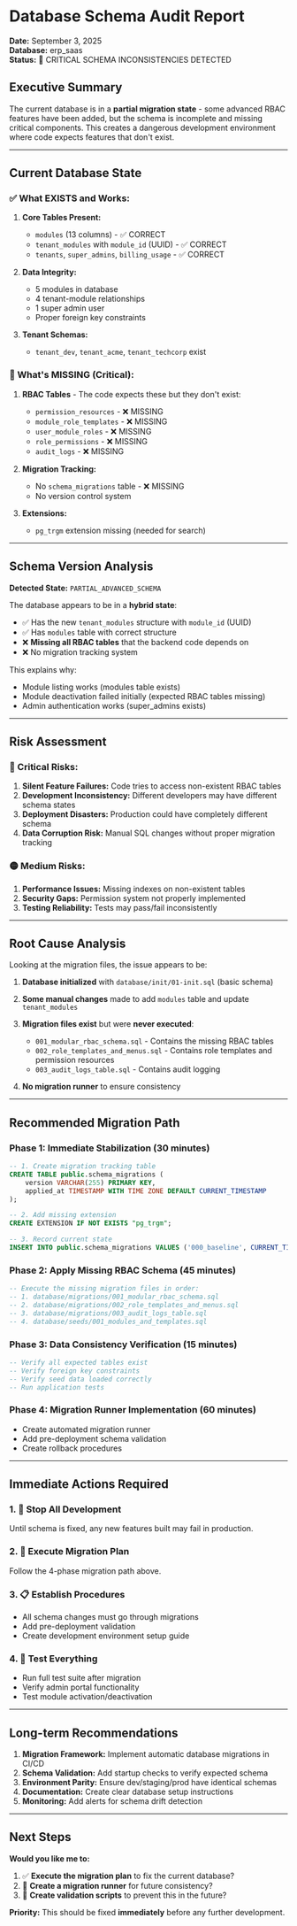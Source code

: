 # Database Schema Audit Report
**Date:** September 3, 2025  
**Database:** erp_saas  
**Status:** 🚨 CRITICAL SCHEMA INCONSISTENCIES DETECTED

## Executive Summary
The current database is in a **partial migration state** - some advanced RBAC features have been added, but the schema is incomplete and missing critical components. This creates a dangerous development environment where code expects features that don't exist.

---

## Current Database State

### ✅ What EXISTS and Works:
1. **Core Tables Present:**
   - `modules` (13 columns) - ✅ CORRECT
   - `tenant_modules` with `module_id` (UUID) - ✅ CORRECT  
   - `tenants`, `super_admins`, `billing_usage` - ✅ CORRECT

2. **Data Integrity:**
   - 5 modules in database
   - 4 tenant-module relationships 
   - 1 super admin user
   - Proper foreign key constraints

3. **Tenant Schemas:**
   - `tenant_dev`, `tenant_acme`, `tenant_techcorp` exist

### 🚨 What's MISSING (Critical):
1. **RBAC Tables** - The code expects these but they don't exist:
   - `permission_resources` - ❌ MISSING
   - `module_role_templates` - ❌ MISSING  
   - `user_module_roles` - ❌ MISSING
   - `role_permissions` - ❌ MISSING
   - `audit_logs` - ❌ MISSING

2. **Migration Tracking:**
   - No `schema_migrations` table - ❌ MISSING
   - No version control system

3. **Extensions:**
   - `pg_trgm` extension missing (needed for search)

---

## Schema Version Analysis

**Detected State:** `PARTIAL_ADVANCED_SCHEMA`

The database appears to be in a **hybrid state**:
- ✅ Has the new `tenant_modules` structure with `module_id` (UUID)  
- ✅ Has `modules` table with correct structure
- ❌ **Missing all RBAC tables** that the backend code depends on
- ❌ No migration tracking system

This explains why:
- Module listing works (modules table exists)
- Module deactivation failed initially (expected RBAC tables missing)
- Admin authentication works (super_admins exists)

---

## Risk Assessment

### 🔴 Critical Risks:
1. **Silent Feature Failures:** Code tries to access non-existent RBAC tables
2. **Development Inconsistency:** Different developers may have different schema states  
3. **Deployment Disasters:** Production could have completely different schema
4. **Data Corruption Risk:** Manual SQL changes without proper migration tracking

### 🟡 Medium Risks:
1. **Performance Issues:** Missing indexes on non-existent tables
2. **Security Gaps:** Permission system not properly implemented
3. **Testing Reliability:** Tests may pass/fail inconsistently

---

## Root Cause Analysis

Looking at the migration files, the issue appears to be:

1. **Database initialized** with `database/init/01-init.sql` (basic schema)
2. **Some manual changes** made to add `modules` table and update `tenant_modules`
3. **Migration files exist** but were **never executed**:
   - `001_modular_rbac_schema.sql` - Contains the missing RBAC tables
   - `002_role_templates_and_menus.sql` - Contains role templates and permission resources
   - `003_audit_logs_table.sql` - Contains audit logging

4. **No migration runner** to ensure consistency

---

## Recommended Migration Path

### Phase 1: Immediate Stabilization (30 minutes)
```sql
-- 1. Create migration tracking table
CREATE TABLE public.schema_migrations (
    version VARCHAR(255) PRIMARY KEY,
    applied_at TIMESTAMP WITH TIME ZONE DEFAULT CURRENT_TIMESTAMP
);

-- 2. Add missing extension
CREATE EXTENSION IF NOT EXISTS "pg_trgm";

-- 3. Record current state
INSERT INTO public.schema_migrations VALUES ('000_baseline', CURRENT_TIMESTAMP);
```

### Phase 2: Apply Missing RBAC Schema (45 minutes)
```sql
-- Execute the missing migration files in order:
-- 1. database/migrations/001_modular_rbac_schema.sql
-- 2. database/migrations/002_role_templates_and_menus.sql  
-- 3. database/migrations/003_audit_logs_table.sql
-- 4. database/seeds/001_modules_and_templates.sql
```

### Phase 3: Data Consistency Verification (15 minutes)
```sql
-- Verify all expected tables exist
-- Verify foreign key constraints
-- Verify seed data loaded correctly
-- Run application tests
```

### Phase 4: Migration Runner Implementation (60 minutes)
- Create automated migration runner
- Add pre-deployment schema validation
- Create rollback procedures

---

## Immediate Actions Required

### 1. 🚨 Stop All Development
Until schema is fixed, any new features built may fail in production.

### 2. 🔧 Execute Migration Plan
Follow the 4-phase migration path above.

### 3. 📋 Establish Procedures
- All schema changes must go through migrations
- Add pre-deployment validation
- Create development environment setup guide

### 4. 🧪 Test Everything
- Run full test suite after migration
- Verify admin portal functionality
- Test module activation/deactivation

---

## Long-term Recommendations

1. **Migration Framework:** Implement automatic database migrations in CI/CD
2. **Schema Validation:** Add startup checks to verify expected schema
3. **Environment Parity:** Ensure dev/staging/prod have identical schemas
4. **Documentation:** Create clear database setup instructions
5. **Monitoring:** Add alerts for schema drift detection

---

## Next Steps

**Would you like me to:**
1. ✅ **Execute the migration plan** to fix the current database?
2. 🔧 **Create a migration runner** for future consistency? 
3. 🧪 **Create validation scripts** to prevent this in the future?

**Priority:** This should be fixed **immediately** before any further development.